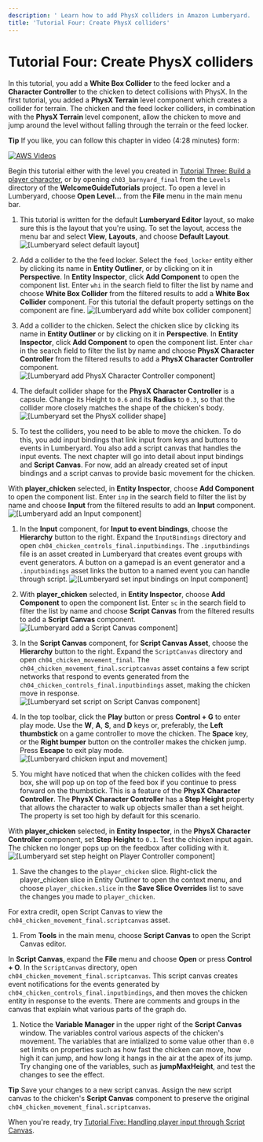 ```yaml
---
description: ' Learn how to add PhysX colliders in Amazon Lumberyard. '
title: 'Tutorial Four: Create PhysX colliders'
---
```

# Tutorial Four: Create PhysX colliders<a name="tutor-ch04-create-physx-colliders"></a>

In this tutorial, you add a **White Box Collider** to the feed locker and a **Character Controller** to the chicken to detect collisions with PhysX\. In the first tutorial, you added a **PhysX Terrain** level component which creates a collider for terrain\. The chicken and the feed locker colliders, in combination with the **PhysX Terrain** level component, allow the chicken to move and jump around the level without falling through the terrain or the feed locker\.

**Tip**
If you like, you can follow this chapter in video \(4:28 minutes\) form:

[![AWS Videos](https://img.youtube.com/vi/https://www.youtube.com/embed/jNm6jPKCmWk?rel=0/0.jpg)](http://www.youtube.com/watch?v=https://www.youtube.com/embed/jNm6jPKCmWk?rel=0)

Begin this tutorial either with the level you created in [Tutorial Three: Build a player character](tutor-ch03-build-a-player-character.md), or by opening `ch03_barnyard_final` from the `Levels` directory of the **WelcomeGuideTutorials** project\. To open a level in Lumberyard, choose **Open Level…​** from the **File** menu in the main menu bar\.

1.  This tutorial is written for the default **Lumberyard Editor** layout, so make sure this is the layout that you're using\. To set the layout, access the menu bar and select **View**, **Layouts**, and choose **Default Layout**\.
![\[Lumberyard select default layout\]](/images/welcomeguide/ui-default-layout-1.25.png)

1.  Add a collider to the the feed locker\. Select the `feed_locker` entity either by clicking its name in **Entity Outliner**, or by clicking on it in **Perspective**\. In **Entity Inspector**, click **Add Component** to open the component list\. Enter `whi` in the search field to filter the list by name and choose **White Box Collider** from the filtered results to add a **White Box Collider** component\. For this tutorial the default property settings on the component are fine\.
![\[Lumberyard add white box collider component\]](/images/welcomeguide/ui-add-white-box-collider-component-1.25.png)

1.  Add a collider to the chicken\. Select the chicken slice by clicking its name in **Entity Outliner** or by clicking on it in **Perspective**\. In **Entity Inspector**, click **Add Component** to open the component list\. Enter `char` in the search field to filter the list by name and choose **PhysX Character Controller** from the filtered results to add a **PhysX Character Controller** component\.
![\[Lumberyard add PhysX Character Controller component\]](/images/welcomeguide/ui-add-physx-character-controller-component-1.26.png)

1.  The default collider shape for the **PhysX Character Controller** is a capsule\. Change its Height to `0.6` and its **Radius** to `0.3`, so that the collider more closely matches the shape of the chicken's body\.
![\[Lumberyard set the PhysX collider shape\]](/images/welcomeguide/ui-physx-character-controller-set-size-1.26.png)

1.  To test the colliders, you need to be able to move the chicken\. To do this, you add input bindings that link input from keys and buttons to events in Lumberyard\. You also add a script canvas that handles the input events\. The next chapter will go into detail about input bindings and **Script Canvas**\. For now, add an already created set of input bindings and a script canvas to provide basic movement for the chicken\.

   With **player\_chicken** selected, in **Entity Inspector**, choose **Add Component** to open the component list\. Enter `inp` in the search field to filter the list by name and choose **Input** from the filtered results to add an **Input** component\.
![\[Lumberyard add an Input component\]](/images/welcomeguide/ui-add-input-component-1.25.png)

1.  In the **Input** component, for **Input to event bindings**, choose the **Hierarchy** button to the right\. Expand the `InputBindings` directory and open `ch04_chicken_controls_final.inputbindings`\. The `.inputbindings` file is an asset created in Lumberyard that creates event groups with event generators\. A button on a gamepad is an event generator and a `.inputbindings` asset links the button to a named event you can handle through script\.
![\[Lumberyard set input bindings on Input component\]](/images/welcomeguide/ui-input-component-set-bindings-1.26.png)

1.  With **player\_chicken** selected, in **Entity Inspector**, choose **Add Component** to open the component list\. Enter `sc` in the search field to filter the list by name and choose **Script Canvas** from the filtered results to add a **Script Canvas** component\.
![\[Lumberyard add a Script Canvas component\]](/images/welcomeguide/ui-add-script-canvas-component-1.25.png)

1.  In the **Script Canvas** component, for **Script Canvas Asset**, choose the **Hierarchy** button to the right\. Expand the `ScriptCanvas` directory and open `ch04_chicken_movement_final`\. The `ch04_chicken_movement_final.scriptcanvas` asset contains a few script networks that respond to events generated from the `ch04_chicken_controls_final.inputbindings` asset, making the chicken move in response\.
![\[Lumberyard set script on Script Canvas component\]](/images/welcomeguide/ui-script-canvas-component-set-script-1.26.png)

1.  In the top toolbar, click the **Play** button or press **Control \+ G** to enter play mode\. Use the **W**, **A**, **S**, and **D** keys or, preferably, the **Left thumbstick** on a game controller to move the chicken\. The **Space** key, or the **Right bumper** button on the controller makes the chicken jump\. Press **Escape** to exit play mode\.
![\[Lumberyard chicken input and movement\]](/images/welcomeguide/anim-chicken-input-1.26.gif)

1.  You might have noticed that when the chicken collides with the feed box, she will pop up on top of the feed box if you continue to press forward on the thumbstick\. This is a feature of the **PhysX Character Controller**\. The **PhysX Character Controller** has a **Step Height** property that allows the character to walk up objects smaller than a set height\. The property is set too high by default for this scenario\.

   With **player\_chicken** selected, in **Entity Inspector**, in the **PhysX Character Controller** component, set **Step Height** to `0.1`\. Test the chicken input again\. The chicken no longer pops up on the feedbox after colliding with it\.
![\[Lumberyard set step height on Player Controller component\]](/images/welcomeguide/ui-player-controller-set-step-height-1.26.png)

1.  Save the changes to the `player_chicken` slice\. Right\-click the player\_chicken slice in Entity Outliner to open the context menu, and choose `player_chicken.slice` in the **Save Slice Overrides** list to save the changes you made to `player_chicken`\.

For extra credit, open Script Canvas to view the `ch04_chicken_movement_final.scriptcanvas` asset\.

1.  From **Tools** in the main menu, choose **Script Canvas** to open the Script Canvas editor\.

   In **Script Canvas**, expand the **File** menu and choose **Open** or press **Control \+ O**\. In the `ScriptCanvas` directory, open `ch04_chicken_movement_final.scriptcanvas`\. This script canvas creates event notifications for the events generated by `ch04_chicken_controls_final.inputbindings`, and then moves the chicken entity in response to the events\. There are comments and groups in the canvas that explain what various parts of the graph do\.

1.  Notice the **Variable Manager** in the upper right of the **Script Canvas** window\. The variables control various aspects of the chicken's movement\. The variables that are intialized to some value other than `0.0` set limits on properties such as how fast the chicken can move, how high it can jump, and how long it hangs in the air at the apex of its jump\. Try changing one of the variables, such as **jumpMaxHeight**, and test the changes to see the effect\.

**Tip**
Save your changes to a new script canvas\. Assign the new script canvas to the chicken's **Script Canvas** component to preserve the original `ch04_chicken_movement_final.scriptcanvas`\.

When you're ready, try [Tutorial Five: Handling player input through Script Canvas](tutor-ch05-player-input.md)\.